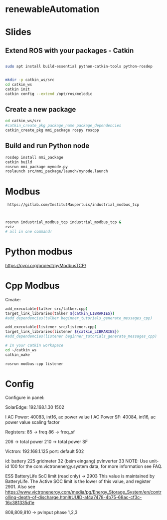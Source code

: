 # renewableAutomation


# Slides

## Extend ROS with your packages - Catkin


``` bash 

sudo apt install build-essential python-catkin-tools python-rosdep


mkdir -p catkin_ws/src
cd catkin_ws
catkin init
catkin config --extend /opt/ros/melodic
``` 

## Create a new package

``` bash
cd catkin_ws/src
#catkin_create_pkg package_name package_dependencies
catkin_create_pkg mmi_package rospy roscpp
``` 

## Build and run Python node

``` bash 
rosdep install mmi_package
catkin build
rosrun mmi_package mynode.py
roslaunch src/mmi_package/launch/mynode.launch
``` 

# Modbus

` https://gitlab.com/InstitutMaupertuis/industrial_modbus_tcp` 

``` bash


rosrun industrial_modbus_tcp industrial_modbus_tcp &
rviz
# all in one command!
``` 

# Python modbus

https://pypi.org/project/pyModbusTCP/


# Cpp Modbus

Cmake:
```bash
add_executable(talker src/talker.cpp)
target_link_libraries(talker ${catkin_LIBRARIES})
#add_dependencies(talker beginner_tutorials_generate_messages_cpp)

add_executable(listener src/listener.cpp)
target_link_libraries(listener ${catkin_LIBRARIES})
#add_dependencies(listener beginner_tutorials_generate_messages_cpp)
``` 

```bash
# In your catkin workspace
cd ~/catkin_ws
catkin_make  

rosrun modbus-cpp listener
```
# Config
Configure in panel:



SolarEdge:
192.168.1.30
1502

I AC Power: 40083, int16, ac power value
I AC Power SF: 40084, int16, ac power value scaling factor


Registers:
85 -> freq
86 -> freq_sf

206 -> total power
210 -> total power SF

Victron:
192.168.1.125
port: default 502

id: battery 225
    gridmeter 32 (beim eingang)
    pvInverter 33
NOTE: Use unit-id 100 for the com.victronenergy.system data, for more information see FAQ.


ESS BatteryLife SoC limit (read only) -> 2903 This value is maintained by BatteryLife. The Active SOC limit is the lower of this value, and register 2901. Also see https://www.victronenergy.com/media/pg/Energy_Storage_System/en/controlling-depth-of-discharge.html#UUID-af4a7478-4b75-68ac-cf3c-16c381335d1e

808,809,810 -> pvInput phase 1,2,3





